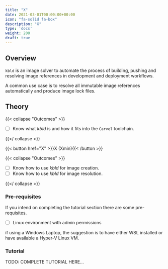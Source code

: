 ```yaml
---
title: "X"
date: 2021-03-01T00:00:00+00:00
icon: "fa-solid fa-box"
description: "X"
type: 'docs'
weight: 200
draft: true
---
```


## Overview

`kbld` is an image solver to automate the process of building, pushing and resolving image references in development and deployment workflows.

A common use case is to resolve all immutable image references automatically and produce image lock files.

## Theory

{{< collapse "Outcomes" >}}

- [ ] Know what _kbld_ is and how it fits into the `Carvel` toolchain.

{{</ collapse >}}

{{< button href="X" >}}X (Xmin){{< /button >}}

{{< collapse "Outcomes" >}}

- [ ] Know how to use _kbld_ for image creation.
- [ ] Know how to use _kbld_ for image resolution.

{{</ collapse >}}

### Pre-requisites

If you intend on completing the tutorial section there are some pre-requisites.

- [ ] Linux environment with admin permissions

if using a Windows Laptop, the suggestion is to have either WSL installed or have available a Hyper-V Linux VM.

### Tutorial

TODO: COMPLETE TUTORIAL HERE...
